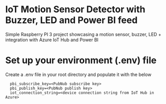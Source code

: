 # IoT Motion Sensor Detector with Buzzer, LED and Power BI feed
Simple Raspberry PI 3 project showcasing a motion sensor, buzzer, LED + integration with Azure IoT Hub and Power BI

# Set up your environment (.env) file

Create a .env file in your root directory and populate it with the below

      pbi_subscribe_key=<PubNub subscribe key>
      pbi_publish_key=<PubNub publish key>
      iot_connection_string=<device connection string from IoT Hub in Azure>
